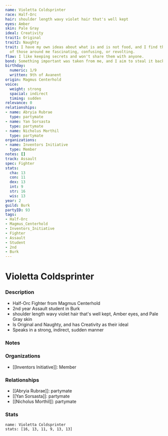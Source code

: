 ```yaml
---
name: Violetta Coldsprinter
race: Half-Orc
hair: shoulder length wavy violet hair that's well kept
eyes: Amber
skin: Pale Gray
ideal: Creativity
trait1: Original
trait2: Naughty
trait: I have my own ideas about what is and is not food, and I find the eating habits
  of those around me fascinating, confusing, or revolting.
flaw: I like keeping secrets and won't share them with anyone.
bond: Something important was taken from me, and I aim to steal it back.
birthday:
  numeric: 1/9
  written: 9th of Avanent
origin: Magmus Centerhold
voice:
  weight: strong
  spacial: indirect
  timing: sudden
relevance: 0
relationships:
- name: Abryia Rubrae
  type: partymate
- name: Yan Sorsasta
  type: partymate
- name: Nicholus Morthil
  type: partymate
organizations:
- name: Inventors Initiative
  type: Member
notes: []
track: Assault
spec: Fighter
stats:
  cha: 13
  con: 11
  dex: 13
  int: 9
  str: 16
  wis: 13
year: 2
guild: Burk
partyID: 93
tags:
- Half-Orc
- Magmus_Centerhold
- Inventors_Initiative
- Fighter
- Assault
- Student
- 2nd
- Burk
---
```

# Violetta Coldsprinter
### Description
- Half-Orc Fighter from Magmus Centerhold
- 2nd year Assault student in Burk
- shoulder length wavy violet hair that's well kept, Amber eyes, and Pale Gray skin
- Is Original and Naughty, and has Creativity as their ideal
- Speaks in a strong, indirect, sudden manner

### Notes

### Organizations
- [[Inventors Initiative]]: Member

### Relationships
- [[Abryia Rubrae]]: partymate
- [[Yan Sorsasta]]: partymate
- [[Nicholus Morthil]]: partymate

### Stats
```statblock
name: Violetta Coldsprinter
stats: [16, 13, 11, 9, 13, 13]
```